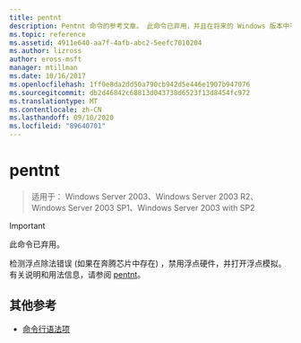 ```yaml
---
title: pentnt
description: Pentnt 命令的参考文章。 此命令已弃用，并且在将来的 Windows 版本中不保证其受支持。
ms.topic: reference
ms.assetid: 4911e640-aa7f-4afb-abc2-5eefc7010204
ms.author: lizross
author: eross-msft
manager: mtillman
ms.date: 10/16/2017
ms.openlocfilehash: 1ff0e8da2dd50a790cb942d5e446e1907b947076
ms.sourcegitcommit: db2d46842c68813d043738d6523f13d8454fc972
ms.translationtype: MT
ms.contentlocale: zh-CN
ms.lasthandoff: 09/10/2020
ms.locfileid: "89640701"
---
```

# <a name="pentnt"></a>pentnt

> 适用于： Windows Server 2003、Windows Server 2003 R2、Windows Server 2003 SP1、Windows Server 2003 with SP2

>[!IMPORTANT]
> 此命令已弃用。

检测浮点除法错误 (如果在奔腾芯片中存在) ，禁用浮点硬件，并打开浮点模拟。 有关说明和用法信息，请参阅 [pentnt](/previous-versions/orphan-topics/ws.10/cc755868(v=ws.10))。

## <a name="additional-references"></a>其他参考

- [命令行语法项](command-line-syntax-key.md)
